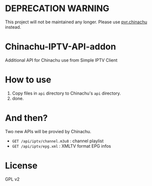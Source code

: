 # DEPRECATION WARNING

This project will not be maintained any longer.
Please use [pvr.chinachu](https://github.com/mzyy94/pvr.chinachu) instead.

# Chinachu-IPTV-API-addon
Additional API for Chinachu use from Simple IPTV Client

# How to use

1. Copy files in `api` directory to Chinachu's `api` directory.
2. done.

# And then?

Two new APIs will be provied by Chinachu.

* `GET /api/iptv/channel.m3u8` : channel playlist
* `GET /api/iptv/epg.xml` : XMLTV format EPG infos


# License
GPL v2
